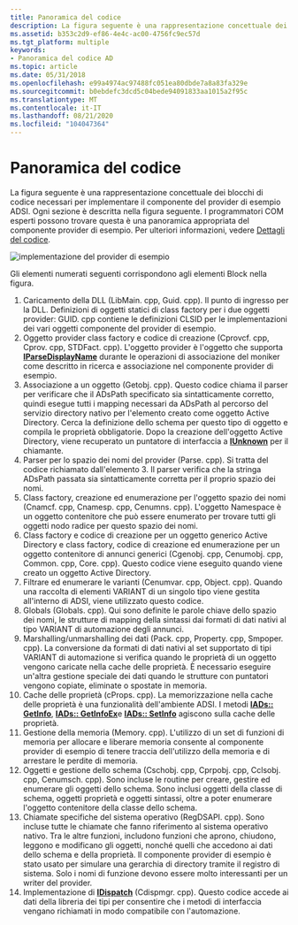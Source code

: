 ```yaml
---
title: Panoramica del codice
description: La figura seguente è una rappresentazione concettuale dei blocchi di codice necessari per implementare il componente del provider di esempio ADSI.
ms.assetid: b353c2d9-ef86-4e4c-ac00-4756fc9ec57d
ms.tgt_platform: multiple
keywords:
- Panoramica del codice AD
ms.topic: article
ms.date: 05/31/2018
ms.openlocfilehash: e99a4974ac97488fc051ea80dbde7a8a83fa329e
ms.sourcegitcommit: b0ebdefc3dcd5c04bede94091833aa1015a2f95c
ms.translationtype: MT
ms.contentlocale: it-IT
ms.lasthandoff: 08/21/2020
ms.locfileid: "104047364"
---
```

# <a name="code-overview"></a>Panoramica del codice

La figura seguente è una rappresentazione concettuale dei blocchi di codice necessari per implementare il componente del provider di esempio ADSI. Ogni sezione è descritta nella figura seguente. I programmatori COM esperti possono trovare questa è una panoramica appropriata del componente provider di esempio. Per ulteriori informazioni, vedere [Dettagli del codice](code-details.md).

![implementazione del provider di esempio](images/dssmco.png)

Gli elementi numerati seguenti corrispondono agli elementi Block nella figura.

1.  Caricamento della DLL (LibMain. cpp, Guid. cpp). Il punto di ingresso per la DLL. Definizioni di oggetti statici di class factory per i due oggetti provider: GUID. cpp contiene le definizioni CLSID per le implementazioni dei vari oggetti componente del provider di esempio.
2.  Oggetto provider class factory e codice di creazione (Cprovcf. cpp, Cprov. cpp, STDFact. cpp). L'oggetto provider è l'oggetto che supporta [**IParseDisplayName**](/windows/win32/api/oleidl/nn-oleidl-iparsedisplayname) durante le operazioni di associazione del moniker come descritto in ricerca e associazione nel componente provider di esempio.
3.  Associazione a un oggetto (Getobj. cpp). Questo codice chiama il parser per verificare che il ADsPath specificato sia sintatticamente corretto, quindi esegue tutti i mapping necessari da ADsPath al percorso del servizio directory nativo per l'elemento creato come oggetto Active Directory. Cerca la definizione dello schema per questo tipo di oggetto e compila le proprietà obbligatorie. Dopo la creazione dell'oggetto Active Directory, viene recuperato un puntatore di interfaccia a [**IUnknown**](/windows/win32/api/unknwn/nn-unknwn-iunknown) per il chiamante.
4.  Parser per lo spazio dei nomi del provider (Parse. cpp). Si tratta del codice richiamato dall'elemento 3. Il parser verifica che la stringa ADsPath passata sia sintatticamente corretta per il proprio spazio dei nomi.
5.  Class factory, creazione ed enumerazione per l'oggetto spazio dei nomi (Cnamcf. cpp, Cnamesp. cpp, Cenumns. cpp). L'oggetto Namespace è un oggetto contenitore che può essere enumerato per trovare tutti gli oggetti nodo radice per questo spazio dei nomi.
6.  Class factory e codice di creazione per un oggetto generico Active Directory e class factory, codice di creazione ed enumerazione per un oggetto contenitore di annunci generici (Cgenobj. cpp, Cenumobj. cpp, Common. cpp, Core. cpp). Questo codice viene eseguito quando viene creato un oggetto Active Directory.
7.  Filtrare ed enumerare le varianti (Cenumvar. cpp, Object. cpp). Quando una raccolta di elementi VARIANT di un singolo tipo viene gestita all'interno di ADSI, viene utilizzato questo codice.
8.  Globals (Globals. cpp). Qui sono definite le parole chiave dello spazio dei nomi, le strutture di mapping della sintassi dai formati di dati nativi al tipo VARIANT di automazione degli annunci.
9.  Marshalling/unmarshalling dei dati (Pack. cpp, Property. cpp, Smpoper. cpp). La conversione da formati di dati nativi al set supportato di tipi VARIANT di automazione si verifica quando le proprietà di un oggetto vengono caricate nella cache delle proprietà. È necessario eseguire un'altra gestione speciale dei dati quando le strutture con puntatori vengono copiate, eliminate o spostate in memoria.
10. Cache delle proprietà (cProps. cpp). La memorizzazione nella cache delle proprietà è una funzionalità dell'ambiente ADSI. I metodi [**IADs:: GetInfo**](/windows/desktop/api/Iads/nf-iads-iads-getinfo), [**IADs:: GetInfoEx**](/windows/desktop/api/Iads/nf-iads-iads-getinfoex)e [**IADs:: SetInfo**](/windows/desktop/api/Iads/nf-iads-iads-setinfo) agiscono sulla cache delle proprietà.
11. Gestione della memoria (Memory. cpp). L'utilizzo di un set di funzioni di memoria per allocare e liberare memoria consente al componente provider di esempio di tenere traccia dell'utilizzo della memoria e di arrestare le perdite di memoria.
12. Oggetti e gestione dello schema (Cschobj. cpp, Cprpobj. cpp, Cclsobj. cpp, Cenumsch. cpp). Sono incluse le routine per creare, gestire ed enumerare gli oggetti dello schema. Sono inclusi oggetti della classe di schema, oggetti proprietà e oggetti sintassi, oltre a poter enumerare l'oggetto contenitore della classe dello schema.
13. Chiamate specifiche del sistema operativo (RegDSAPI. cpp). Sono incluse tutte le chiamate che fanno riferimento al sistema operativo nativo. Tra le altre funzioni, includono funzioni che aprono, chiudono, leggono e modificano gli oggetti, nonché quelli che accedono ai dati dello schema e della proprietà. Il componente provider di esempio è stato usato per simulare una gerarchia di directory tramite il registro di sistema. Solo i nomi di funzione devono essere molto interessanti per un writer del provider.
14. Implementazione di [**IDispatch**](/windows/win32/api/oaidl/nn-oaidl-idispatch) (Cdispmgr. cpp). Questo codice accede ai dati della libreria dei tipi per consentire che i metodi di interfaccia vengano richiamati in modo compatibile con l'automazione.

 

 